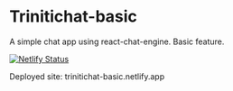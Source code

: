 # Trinitichat-basic

A simple chat app using react-chat-engine.
Basic feature.

[![Netlify Status](https://api.netlify.com/api/v1/badges/a0f8b64d-66df-44e4-83ce-e7f1ba5e7d5a/deploy-status)](https://app.netlify.com/sites/trinitigram/deploys)


Deployed site:
trinitichat-basic.netlify.app
